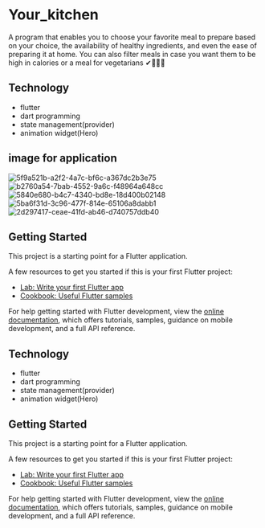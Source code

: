 # Your_kitchen

A program that enables you to choose your favorite meal to prepare based on your choice, the availability of healthy ingredients, and even the ease of preparing it at home. You can also filter meals in case you want them to be high in calories or a meal for vegetarians ✔🍖🍴💕

## Technology
  - flutter 
  - dart programming
  - state management(provider)
  - animation widget(Hero)

## image for application
![5f9a521b-a2f2-4a7c-bf6c-a367dc2b3e75](https://github.com/user-attachments/assets/e8e29ef3-69f2-4a98-acd3-4d8975ebc148)
![b2760a54-7bab-4552-9a6c-f48964a648cc](https://github.com/user-attachments/assets/0ecd2a86-0af5-4910-8354-68c49631d54c)
![5840e680-b4c7-4340-bd8e-18d400b02148](https://github.com/user-attachments/assets/abfbb9be-cf9b-48a4-a6d1-3fa55f4ccd8d)
![5ba6f31d-3c96-477f-814e-65106a8dabb1](https://github.com/user-attachments/assets/ec7b718c-1ead-4103-a691-51321d2ac7b9)
![2d297417-ceae-41fd-ab46-d740757ddb40](https://github.com/user-attachments/assets/68baf325-681f-49e8-b85a-8f8cc8d238a6)



## Getting Started

This project is a starting point for a Flutter application.

A few resources to get you started if this is your first Flutter project:

- [Lab: Write your first Flutter app](https://docs.flutter.dev/get-started/codelab)
- [Cookbook: Useful Flutter samples](https://docs.flutter.dev/cookbook)

For help getting started with Flutter development, view the
[online documentation](https://docs.flutter.dev/), which offers tutorials,
samples, guidance on mobile development, and a full API reference.



## Technology
  - flutter 
  - dart programming
  - state management(provider)
  - animation widget(Hero)

## Getting Started

This project is a starting point for a Flutter application.

A few resources to get you started if this is your first Flutter project:

- [Lab: Write your first Flutter app](https://docs.flutter.dev/get-started/codelab)
- [Cookbook: Useful Flutter samples](https://docs.flutter.dev/cookbook)

For help getting started with Flutter development, view the
[online documentation](https://docs.flutter.dev/), which offers tutorials,
samples, guidance on mobile development, and a full API reference.

